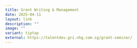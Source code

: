 ```yaml
---
title: Grant Writing & Management
date: 2025-04-11
layout: link
description: ""
image: ""
variant: tiptap
external: https://talentdev.gri.nhg.com.sg/grant-seminar/
---
```

